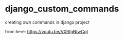 # django_custom_commands
creating own commands in django project

from here: https://youtu.be/V0RfgNIwCqI
